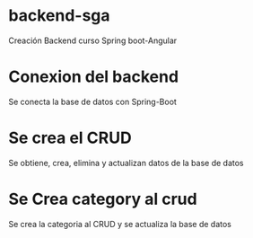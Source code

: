 # backend-sga
Creación Backend curso Spring boot-Angular
# Conexion del backend
Se conecta la base de datos con Spring-Boot
# Se crea el CRUD
Se obtiene, crea, elimina y actualizan datos de la base de datos
# Se Crea category al crud
Se crea la categoria al CRUD y se actualiza la base de datos